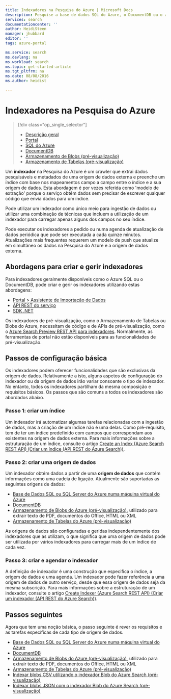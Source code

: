 ```yaml
---
title: Indexadores na Pesquisa do Azure | Microsoft Docs
description: Pesquise a base de dados SQL do Azure, o DocumentDB ou o armazenamento do Azure para extrair dados pesquisáveis e preencher um índice de Pesquisa do Azure.
services: search
documentationcenter: ''
author: HeidiSteen
manager: jhubbard
editor: ''
tags: azure-portal

ms.service: search
ms.devlang: na
ms.workload: search
ms.topic: get-started-article
ms.tgt_pltfrm: na
ms.date: 08/08/2016
ms.author: heidist

---
```

# Indexadores na Pesquisa do Azure
> [!div class="op_single_selector"]
> * [Descrição geral](search-indexer-overview.md)
> * [Portal](search-import-data-portal.md)
> * [SQL do Azure](search-howto-connecting-azure-sql-database-to-azure-search-using-indexers-2015-02-28.md)
> * [DocumentDB](../documentdb/documentdb-search-indexer.md)
> * [Armazenamento de Blobs (pré-visualização)](search-howto-indexing-azure-blob-storage.md)
> * [Armazenamento de Tabelas (pré-visualização)](search-howto-indexing-azure-tables.md)
> 
> 

Um **indexador** na Pesquisa do Azure é um crawler que extrai dados pesquisáveis e metadados de uma origem de dados externa e preenche um índice com base nos mapeamentos campo a campo entre o índice e a sua origem de dados. Esta abordagem é por vezes referida como 'modelo de extração' porque o serviço obtém dados sem precisar de escrever qualquer código que envia dados para um índice.

Pode utilizar um indexador como único meio para ingestão de dados ou utilizar uma combinação de técnicas que incluem a utilização de um indexador para carregar apenas alguns dos campos no seu índice.

Pode executar os indexadores a pedido ou numa agenda de atualização de dados periódica que pode ser executada a cada quinze minutos. Atualizações mais frequentes requerem um modelo de push que atualize em simultâneo os dados na Pesquisa do Azure e a origem de dados externa.

## Abordagens para criar e gerir indexadores
Para indexadores geralmente disponíveis como o Azure SQL ou o DocumentDB, pode criar e gerir os indexadores utilizando estas abordagens:

* [Portal > Assistente de Importação de Dados ](search-get-started-portal.md)
* [API REST do serviço](https://msdn.microsoft.com/library/azure/dn946891.aspx)
* [SDK .NET](https://msdn.microsoft.com/library/azure/microsoft.azure.search.iindexersoperations.aspx)

Os indexadores de pré-visualização, como o Armazenamento de Tabelas ou Blobs do Azure, necessitam de código e de APIs de pré-visualização, como o [Azure Search Preview REST API para indexadores](search-api-indexers-2015-02-28-preview.md). Normalmente, as ferramentas de portal não estão disponíveis para as funcionalidades de pré-visualização.

## Passos de configuração básica
Os indexadores podem oferecer funcionalidades que são exclusivas da origem de dados. Relativamente a isto, alguns aspetos de configuração do indexador ou da origem de dados irão variar consoante o tipo de indexador. No entanto, todos os indexadores partilham da mesma composição e requisitos básicos. Os passos que são comuns a todos os indexadores são abordados abaixo.

### Passo 1: criar um índice
Um indexador irá automatizar algumas tarefas relacionadas com a ingestão de dados, mas a criação de um índice não é uma delas. Como pré-requisito, tem de ter um índice predefinido com campos que correspondam aos existentes na origem de dados externa. Para mais informações sobre a estruturação de um índice, consulte o artigo [Create an Index (Azure Search REST API) (Criar um índice (API REST do Azure Search))](https://msdn.microsoft.com/library/azure/dn798941.aspx).

### Passo 2: criar uma origem de dados
Um indexador obtém dados a partir de uma **origem de dados** que contém informações como uma cadeia de ligação. Atualmente são suportadas as seguintes origens de dados:

* [Base de Dados SQL ou SQL Server do Azure numa máquina virtual do Azure](search-howto-connecting-azure-sql-database-to-azure-search-using-indexers-2015-02-28.md)
* [DocumentDB](../documentdb/documentdb-search-indexer.md)
* [Armazenamento de Blobs do Azure (pré-visualização)](search-howto-indexing-azure-blob-storage.md), utilizado para extrair texto de PDF, documentos do Office, HTML ou XML
* [Armazenamento de Tabelas do Azure (pré-visualização)](search-howto-indexing-azure-tables.md)

As origens de dados são configuradas e geridas independentemente dos indexadores que as utilizam, o que significa que uma origem de dados pode ser utilizada por vários indexadores para carregar mais de um índice de cada vez. 

### Passo 3: criar e agendar o indexador
A definição de indexador é uma construção que especifica o índice, a origem de dados e uma agenda. Um indexador pode fazer referência a uma origem de dados de outro serviço, desde que essa origem de dados seja da mesma subscrição. Para mais informações sobre a estruturação de um indexador, consulte o artigo [Create Indexer (Azure Search REST API) (Criar um indexador (API REST do Azure Search))](https://msdn.microsoft.com/library/azure/dn946899.aspx).

## Passos seguintes
Agora que tem uma noção básica, o passo seguinte é rever os requisitos e as tarefas específicas de cada tipo de origem de dados.

* [Base de Dados SQL ou SQL Server do Azure numa máquina virtual do Azure](search-howto-connecting-azure-sql-database-to-azure-search-using-indexers-2015-02-28.md)
* [DocumentDB](../documentdb/documentdb-search-indexer.md)
* [Armazenamento de Blobs do Azure (pré-visualização)](search-howto-indexing-azure-blob-storage.md), utilizado para extrair texto de PDF, documentos do Office, HTML ou XML
* [Armazenamento de Tabelas do Azure (pré-visualização)](search-howto-indexing-azure-tables.md)
* [Indexar blobs CSV utilizando o indexador Blob do Azure Search (pré-visualização)](search-howto-index-csv-blobs.md)
* [Indexar blobs JSON com o indexador Blob do Azure Search (pré-visualização)](search-howto-index-json-blobs.md)

<!--HONumber=Sep16_HO3-->


